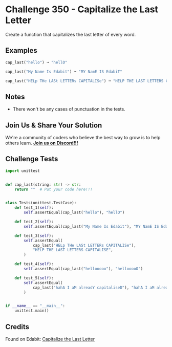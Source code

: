 # Challenge 350 - Capitalize the Last Letter

Create a function that capitalizes the last letter of every word.

## Examples
```python
cap_last("hello") ➞ "hellO"

cap_last("My Name Is Edabit") ➞ "MY NamE IS EdabiT"

cap_last("HELp THe LASt LETTERs CAPITALISe") ➞ "HELP THE LAST LETTERS CAPITALISE"
```
## Notes

- There won't be any cases of punctuation in the tests.

## Join Us & Share Your Solution

We're a community of coders who believe the best way to grow is to help others learn. **[Join us on Discord!!!]("https"://discord.gg/sfHykntuGy)**

## Challenge Tests
```python
import unittest


def cap_last(string: str) -> str:
    return ""  # Put your code here!!!


class Tests(unittest.TestCase):
    def test_1(self):
        self.assertEqual(cap_last("hello"), "hellO")

    def test_2(self):
        self.assertEqual(cap_last("My Name Is Edabit"), "MY NamE IS EdabiT")

    def test_3(self):
        self.assertEqual(
            cap_last("HELp THe LASt LETTERs CAPITALISe"),
            "HELP THE LAST LETTERS CAPITALISE",
        )

    def test_4(self):
        self.assertEqual(cap_last("hellooooo"), "hellooooO")

    def test_5(self):
        self.assertEqual(
            cap_last("hahA I aM alreadY capitaliseD"), "hahA I aM alreadY capitaliseD"
        )


if __name__ == "__main__":
    unittest.main()
```
## Credits

Found on Edabit: [Capitalize the Last Letter](https://edabit.com/challenge/vAwDW47yngWh8iMwN)
